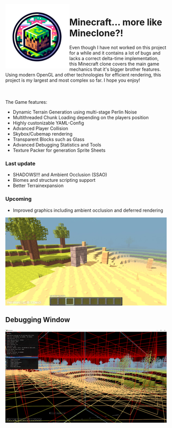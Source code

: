 <img align="left" src="https://github.com/timmy0811/Minecraft/blob/main/logo2.png" width="200" height="200">

# Minecraft... more like Mineclone?!
Even though I have not worked on this project for a while and it contains a lot of bugs and lacks a correct delta-time implementation, this Minecraft clone covers the main game mechanics that it's bigger brother features. Using modern OpenGL and other technologies for efficient rendering, this project is my largest and most complex so far. I hope you enjoy!
<br /> <br /> <br /> <br />
The Game features:

* Dynamic Terrain Generation using multi-stage Perlin Noise
* Multithreaded Chunk Loading depending on the players position
* Highly custonizable YAML-Config
* Advanced Player Collision
* Skybox/Cubemap rendering
* Transparent Blocks such as Glass
* Advanced Debugging Statistics and Tools
* Texture Packer for generation Sprite Sheets

### Last update
* SHADOWS!!! and Ambient Occlusion (SSAO)
* Biomes and structure scripting support
* Better Terrainexpansion

### Upcoming
* Improved graphics including ambient occlusion and deferred rendering

![](https://github.com/timmy0811/Minecraft/blob/main/img1_3.png?raw=true)

## Debugging Window
![](https://github.com/timmy0811/Minecraft/blob/main/img2_4.png?raw=true)
